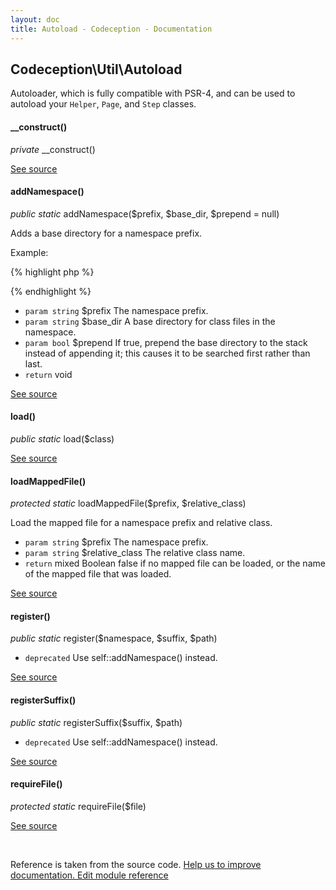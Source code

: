 ```yaml
---
layout: doc
title: Autoload - Codeception - Documentation
---
```



## Codeception\Util\Autoload

Autoloader, which is fully compatible with PSR-4,
and can be used to autoload your `Helper`, `Page`, and `Step` classes.

#### __construct()

 *private* __construct()

[See source](https://github.com/Codeception/Codeception/blob/2.3/src/Codeception/Util/Autoload.php#L18)

#### addNamespace()

 *public static* addNamespace($prefix, $base_dir, $prepend = null)

Adds a base directory for a namespace prefix.

Example:

{% highlight php %}

<?php
// app\Codeception\UserHelper will be loaded from '/path/to/helpers/UserHelper.php'
Autoload::addNamespace('app\Codeception', '/path/to/helpers');

// LoginPage will be loaded from '/path/to/pageobjects/LoginPage.php'
Autoload::addNamespace('', '/path/to/pageobjects');

Autoload::addNamespace('app\Codeception', '/path/to/controllers');
?>

{% endhighlight %}

 * `param string` $prefix The namespace prefix.
 * `param string` $base_dir A base directory for class files in the namespace.
 * `param bool` $prepend If true, prepend the base directory to the stack instead of appending it;
                     this causes it to be searched first rather than last.
 * `return` void

[See source](https://github.com/Codeception/Codeception/blob/2.3/src/Codeception/Util/Autoload.php#L45)

#### load()

 *public static* load($class)

[See source](https://github.com/Codeception/Codeception/blob/2.3/src/Codeception/Util/Autoload.php#L88)

#### loadMappedFile()

 *protected static* loadMappedFile($prefix, $relative_class)

Load the mapped file for a namespace prefix and relative class.

 * `param string` $prefix The namespace prefix.
 * `param string` $relative_class The relative class name.
 * `return` mixed Boolean false if no mapped file can be loaded, or the name of the mapped file that was loaded.

[See source](https://github.com/Codeception/Codeception/blob/2.3/src/Codeception/Util/Autoload.php#L136)

#### register()

 *public static* register($namespace, $suffix, $path)
 * `deprecated` Use self::addNamespace() instead.

[See source](https://github.com/Codeception/Codeception/blob/2.3/src/Codeception/Util/Autoload.php#L75)

#### registerSuffix()

 *public static* registerSuffix($suffix, $path)
 * `deprecated` Use self::addNamespace() instead.

[See source](https://github.com/Codeception/Codeception/blob/2.3/src/Codeception/Util/Autoload.php#L83)

#### requireFile()

 *protected static* requireFile($file)

[See source](https://github.com/Codeception/Codeception/blob/2.3/src/Codeception/Util/Autoload.php#L156)

<p>&nbsp;</p><div class="alert alert-warning">Reference is taken from the source code. <a href="https://github.com/Codeception/Codeception/blob/2.3/src//Codeception/Util/Autoload.php">Help us to improve documentation. Edit module reference</a></div>
